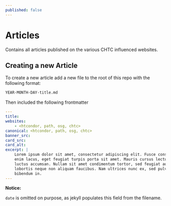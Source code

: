 ```yaml
---
published: false
---
```


# Articles
Contains all articles published on the various CHTC influenced websites.

## Creating a new Article
To create a new article add a new file to the root of this repo with the following format:

```markdown
YEAR-MONTH-DAY-title.md
```

Then included the following frontmatter

```yaml
---
title: 
websites:
    - <htcondor, path, osg, chtc>
canonical: <htcondor, path, osg, chtc>
banner_src: 
card_src: 
card_alt: 
excerpt: |
    Lorem ipsum dolor sit amet, consectetur adipiscing elit. Fusce consectetur 
    enim lacus, eget feugiat turpis porta sit amet. Mauris cursus lectus vitae 
    luctus accumsan. Nullam sit amet condimentum tortor, sed feugiat augue. Quisque 
    lobortis neque non aliquam faucibus. Nam ultrices nunc ex, sed pulvinar orci 
    bibendum in.
---
```

**Notice:**

`date` is omitted on purpose, as jekyll populates this field from the filename.